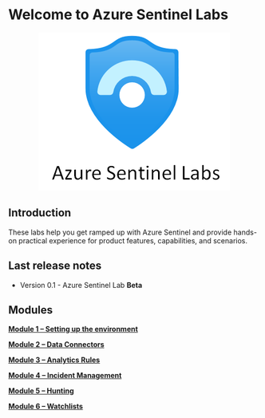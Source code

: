 # Welcome to Azure Sentinel Labs

<p align="center">
<img src="./Images/sentinel-labs-logo.png?raw=true">
</p>

## Introduction
These labs help you get ramped up with Azure Sentinel and provide hands-on practical experience for product features, capabilities, and scenarios. 

## Last release notes

* Version 0.1 - Azure Sentinel Lab **Beta** 

## Modules

[**Module 1 – Setting up the environment**](./Modules/Module-1-Setting-up-the-environment.md)
 
[**Module 2 – Data Connectors**](./Modules/Module-2-Data-Connectors.md)

[**Module 3 – Analytics Rules**](./Modules/Module-3-Analytics-Rules.md)

[**Module 4 – Incident Management**](./Modules/Module-4-Incident-Management.md)
 
[**Module 5 – Hunting**](./Modules/Module-5-Hunting.md)
 
[**Module 6 – Watchlists**](./Modules/Module-6-Watchlists.md)